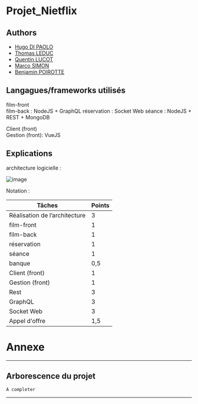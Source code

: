 # Projet_Nietflix
## Authors

- [Hugo DI PAOLO](https://github.com/Cliffy57)
- [Thomas LEDUC](https://github.com/TakyL)
- [Quentin LUCOT](https://github.com/Quentin574)
- [Marco SIMON]()
- [Benjamin POIROTTE](https://github.com/BenjaminPOIROTTE)

## Langagues/frameworks utilisés

film-front   
film-back : NodeJS + GraphQL
réservation : Socket Web 
séance : NodeJS + REST + MongoDB 

Client (front)  
Gestion (front): VueJS

## Explications

architecture logicielle :

![image](https://user-images.githubusercontent.com/73029436/206843144-03d31960-2aca-43eb-ba3e-9e3ec27bed22.png)


Notation :

| Tâches                        | Points|
|-------------------------------|-------|
| Réalisation de l’architecture |    3  |
| film-front                    |    1  |
| film-back                     |    1  |
| réservation                   |    1  |
| séance                        |    1  |
| banque                        |   0,5 |
| Client (front)                |    1  |
| Gestion (front)               |    1  |
| Rest                          |    3  |
| GraphQL                       |    3  |
| Socket Web                    |    3  |
| Appel d'offre                 |   1,5 |

# Annexe

---
## Arborescence du projet
```
A completer
```
---
